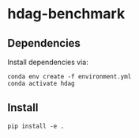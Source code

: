# hdag-benchmark

## Dependencies

Install dependencies via:

    conda env create -f environment.yml
    conda activate hdag


## Install

    pip install -e .
